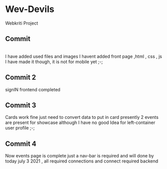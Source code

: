 # Wev-Devils
Webkriti Project
<br>
## Commit 
<br>
I have added used files and images
I havent added front page ,html , css , js
I have made it though, it is not  for mobile yet ;-;

## Commit 2
signIN frontend completed

## Commit 3
 Cards work fine just need to convert data to put in card presently 2 events are present for showcase
 although I have no good Idea for left-container  user profile ;-;
 ## Commit 4
 Now events page is complete just a nav-bar is required and will done by today july 3 2021 , all required connections and connect required backend
 
